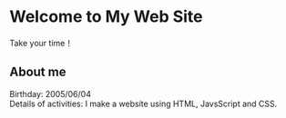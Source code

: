 # Welcome to My Web Site
Take your time！

## About me
Birthday: 2005/06/04<br>
Details of activities: I make a website using HTML, JavsScript and CSS.


